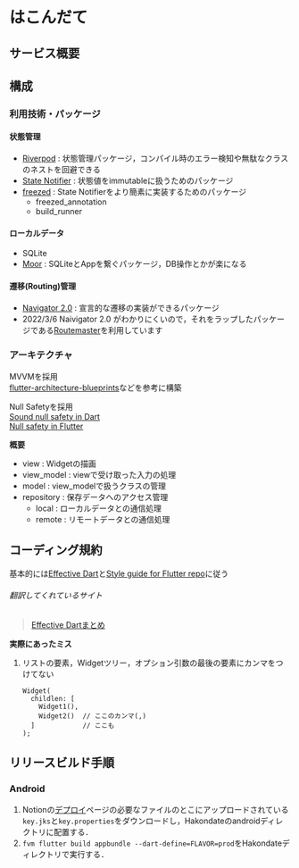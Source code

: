 # はこんだて
## サービス概要

## 構成
### 利用技術・パッケージ
#### 状態管理
- [Riverpod](https://pub.dev/packages/riverpod) : 状態管理パッケージ，コンパイル時のエラー検知や無駄なクラスのネストを回避できる
- [State Notifier](https://pub.dev/packages/state_notifier) : 状態値をimmutableに扱うためのパッケージ
- [freezed](https://pub.dev/packages/freezed/install) : State Notifierをより簡素に実装するためのパッケージ
  - freezed_annotation
  - build_runner

#### ローカルデータ
- SQLite
- [Moor](https://moor.simonbinder.eu/) : SQLiteとAppを繋ぐパッケージ，DB操作とかが楽になる

#### 遷移(Routing)管理
- [Navigator 2.0](https://docs.google.com/document/d/1Q0jx0l4-xymph9O6zLaOY4d_f7YFpNWX_eGbzYxr9wY/edit#) : 宣言的な遷移の実装ができるパッケージ
- 2022/3/6 Naivigator 2.0 がわかりにくいので，それをラップしたパッケージである[Routemaster](https://pub.dev/packages/routemaster)を利用しています

### アーキテクチャ
MVVMを採用  
[flutter-architecture-blueprints](https://github.com/wasabeef/flutter-architecture-blueprints)などを参考に構築  

Null Safetyを採用  
[Sound null safety in Dart](https://dart.dev/null-safety)  
[Null safety in Flutter](https://flutter.dev/docs/null-safety)

**概要**
- view : Widgetの描画
- view_model : viewで受け取った入力の処理
- model : view_modelで扱うクラスの管理
- repository : 保存データへのアクセス管理
  - local : ローカルデータとの通信処理
  - remote : リモートデータとの通信処理

## コーディング規約
基本的には[Effective Dart](https://dart.dev/guides/language/effective-dart)と[Style guide for Flutter repo](https://github.com/flutter/flutter/wiki/Style-guide-for-Flutter-repo)に従う  
###### 翻訳してくれているサイト
> [Effective Dartまとめ](https://qiita.com/mkosuke/items/42c19d7edbf111f7fb71)

**実際にあったミス**
1. リストの要素，Widgetツリー，オプション引数の最後の要素にカンマをつけてない
    ```
    Widget(
      childlen: [
        Widget1(),
        Widget2()  // ここのカンマ(,)
      ]            // ここも
    );
    ```
## リリースビルド手順
### Android
1. Notionの[デプロイ](https://www.notion.so/hakondate/05c751dbd24645a1a40726c62e7c91fe?pvs=4)ページの必要なファイルのとこにアップロードされている`key.jks`と`key.properties`をダウンロードし，Hakondateのandroidディレクトリに配置する．
2. `fvm flutter build appbundle --dart-define=FLAVOR=prod`をHakondateディレクトリで実行する．
